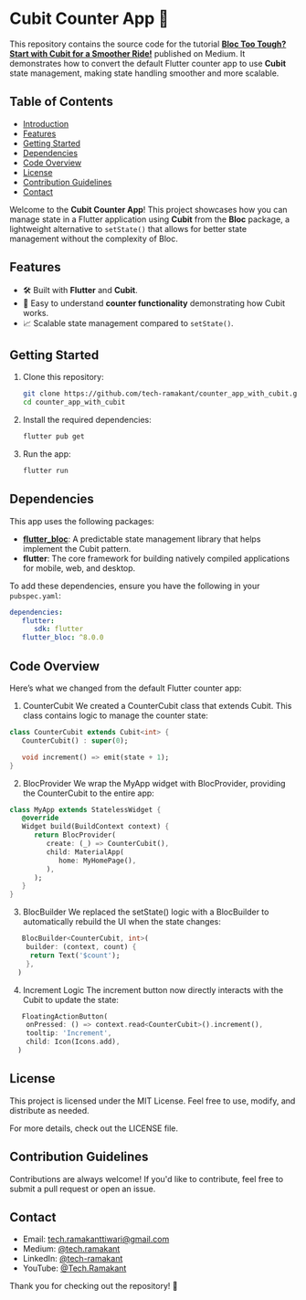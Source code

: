# Cubit Counter App 🚀

This repository contains the source code for the tutorial **[Bloc Too Tough? Start with Cubit for a Smoother Ride!](https://medium.com/@tech.ramakant/bloc-too-tough-start-with-cubit-for-a-smoother-ride)** published on Medium. It demonstrates how to convert the default Flutter counter app to use **Cubit** state management, making state handling smoother and more scalable.


## Table of Contents
- [Introduction](#introduction)
- [Features](#features)
- [Getting Started](#getting-started)
- [Dependencies](#dependencies)
- [Code Overview](#code-overview)
- [License](#license)
- [Contribution Guidelines](#contribution-guidelines)
- [Contact](#contact)

Welcome to the **Cubit Counter App**! This project showcases how you can manage state in a Flutter application using **Cubit** from the **Bloc** package, a lightweight alternative to `setState()` that allows for better state management without the complexity of Bloc.

## Features
- 🛠 Built with **Flutter** and **Cubit**.
- 🚀 Easy to understand **counter functionality** demonstrating how Cubit works.
- 📈 Scalable state management compared to `setState()`.

## Getting Started

1. Clone this repository:
    ```bash
    git clone https://github.com/tech-ramakant/counter_app_with_cubit.git
    cd counter_app_with_cubit
    ```

2. Install the required dependencies:
    ```bash
    flutter pub get
    ```

3. Run the app:
    ```bash
    flutter run
    ```

## Dependencies

This app uses the following packages:

- **[flutter_bloc](https://pub.dev/packages/flutter_bloc)**: A predictable state management library that helps implement the Cubit pattern.
- **flutter**: The core framework for building natively compiled applications for mobile, web, and desktop.

To add these dependencies, ensure you have the following in your `pubspec.yaml`:

```yaml
dependencies:
   flutter:
      sdk: flutter
   flutter_bloc: ^8.0.0
```

## Code Overview

Here’s what we changed from the default Flutter counter app:

1. CounterCubit
   We created a CounterCubit class that extends Cubit<int>. This class contains logic to manage the counter state:

```dart
class CounterCubit extends Cubit<int> {
   CounterCubit() : super(0);

   void increment() => emit(state + 1);
}
```

2. BlocProvider
   We wrap the MyApp widget with BlocProvider, providing the CounterCubit to the entire app:

```dart
class MyApp extends StatelessWidget {
   @override
   Widget build(BuildContext context) {
      return BlocProvider(
         create: (_) => CounterCubit(),
         child: MaterialApp(
            home: MyHomePage(),
         ),
      );
   }
}
```

3. BlocBuilder
   We replaced the setState() logic with a BlocBuilder to automatically rebuild the UI when the state changes:

```dart
   BlocBuilder<CounterCubit, int>(
    builder: (context, count) {
     return Text('$count');
    },
  )
```

4. Increment Logic
   The increment button now directly interacts with the Cubit to update the state:

```dart
   FloatingActionButton(
    onPressed: () => context.read<CounterCubit>().increment(),
    tooltip: 'Increment',
    child: Icon(Icons.add),
  )
```

## License
This project is licensed under the MIT License. Feel free to use, modify, and distribute as needed.

For more details, check out the LICENSE file.

## Contribution Guidelines
Contributions are always welcome! If you'd like to contribute, feel free to submit a pull request or open an issue.

## Contact
- Email: [tech.ramakanttiwari@gmail.com](mailto:tech.ramakanttiwari@gmail.com)
- Medium: [@tech.ramakant](https://medium.com/@tech.ramakant)
- LinkedIn: [@tech-ramakant](https://www.linkedin.com/in/ramakant-tiwari-593479128)
- YouTube: [@Tech.Ramakant](https://www.youtube.com/@Tech.Ramakant)

Thank you for checking out the repository! 🎉
